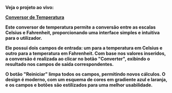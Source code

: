 **Veja o projeto ao vivo:**

[**Conversor de Temperatura**](https://ninja1375.github.io/Conversor-de-temperatura/)

**Este conversor de temperatura permite a conversão entre as escalas Celsius e Fahrenheit, proporcionando uma interface simples e intuitiva para o utilizador.**

**Ele possui dois campos de entrada: um para a temperatura em Celsius e outro para a temperatura em Fahrenheit. Com base nos valores inseridos, a conversão é realizada ao clicar no botão "Converter", exibindo o resultado nos campos de saída correspondentes.**

**O botão "Reiniciar" limpa todos os campos, permitindo novos cálculos. O design é moderno, com um esquema de cores em gradiente azul e laranja, e os campos e botões são estilizados para uma melhor usabilidade.**
